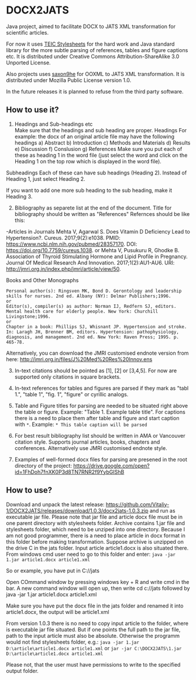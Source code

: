 # DOCX2JATS
Java project, aimed to facilitate DOCX to JATS XML transformation for scientific articles.

For now it uses [TEIC Stylesheets](https://github.com/TEIC/Stylesheets) for the hard work and Java standard library for the more subtle parsing of references, tables and figure captions etc. It is distributed under Creative Commons Attribution-ShareAlike 3.0
Unported License.

Also projects uses [saxon9he](http://saxon.sourceforge.net/) for OOXML to JATS XML transformation. It is distributed under Mozilla Public License version 1.0.

In the future releases it is planned to refuse from the third party software.

## How to use it?

1. Headings and Sub-headings etc  
Make sure that the headings and sub heading are proper.
Headings
For example: the docx of an original article file may have the following headings
a) Abstract
b) Introduction
c) Methods and Materials
d) Results
e) Discussion
f) Conslusion
g) References
Make sure you put each of these as heading 1 in the word file (just select the word and click on the Heading 1 on the top row which is displayed in the word file).

Subheadings
Each of these can have sub headings (Heading 2).
Instead of Heading 1, just select Heading 2.

If you want to add one more sub heading to the sub heading, make it Heading 3.


2. Bibliography as separete list at the end of the document. Title for bibliography should be written as "References" 
Refernces should be like this:

-Articles in Journals
    Mehta V, Agarwal S. Does Vitamin D Deficiency Lead to Hypertension?. Cureus. 2017;9(2):e1038. PMID: https://www.ncbi.nlm.nih.gov/pubmed/28357170. DOI: https://doi.org/10.7759/cureus.1038.
    or
    Mehta V, Pusukuru R, Ghodke B. Association of Thyroid Stimulating Hormone and Lipid Profile in Pregnancy. Journal Of Medical Research And Innovation. 2017;1(2):AU1-AU6. URI: http://jmri.org.in/index.php/jmri/article/view/50.

Books and Other Monographs

    Personal author(s): Ringsven MK, Bond D. Gerontology and leadership skills for nurses. 2nd ed. Albany (NY): Delmar Publishers;1996.
    or
    Editor(s), compiler(s) as author: Norman IJ, Redfern SJ, editors. Mental health care for elderly people. New York: Churchill Livingstone;1996.
    or
    Chapter in a book: Phillips SJ, Whisnant JP. Hypertension and stroke. In: Laragh JH, Brenner BM, editors. Hypertension: pathophysiology, diagnosis, and management. 2nd ed. New York: Raven Press; 1995. p. 465-78. 


Alternatively, you can download the JMRI customised endnote version from here: http://jmri.org.in/files/J%20Med%20Res%20Innov.ens


3. In-text citations should be pointed as [1], [2] or [3,4,5]. For now are supported only citations in square brackets.

4. In-text references for tables and figures are parsed if they mark as "tabl 1.", "table 1", "fig. 1", "figure" or cyrillic analogs.

5. Table and Figure titles for parsing are needed to be situated right above the table or figure. Example: "Table 1. Example table title". For captions there is a need to place them after table and figure and start caption with `*`. Example: `* This table caption will be parsed`

6. For best result bibliography list should be written in AMA or Vancouver citation style. Supports journal articles, books, chapters and conferences. Alternatively use JMRI customised endnote style.

7. Examples of well-formed docx files for parsing are presened in the root directory of the project: https://drive.google.com/open?id=1FhDoh7fnXK0P3d8TN7RNR2f9YybGIShB

## How to use?
Download and unpack the latest release: https://github.com/Vitaliy-1/DOCX2JATS/releases/download/1.0.3/docx2jats-1.0.3.zip and
run as executable jar file. Please note that jar file and article docx file must be in one parent directory with stylesheets folder.
Archive contains 1.jar file and stylesheets folder, which need to be unziped into one directory. Because I am not good programmer, there is a need to place article in docx format in this folder before making transformation. Suppose archive is unzipped on the drive C in the jats folder. Input article article1.docx is also situated there. From windows cmd user need to go to this folder and enter:
`java -jar 1.jar article1.docx article1.xml`

So or example, you have put in C://jats 

Open COmmand window by pressing windows key + R and write cmd in the bar. A new command window will open up, then write
cd c://jats followed by java -jar 1.jar article1.docx article1.xml  

Make sure you have put the docx file in the jats folder and renamed it into article1.docx, the output will be article1.xml

From version 1.0.3 there is no need to copy input article to the folder, where is executable jar file situated. But if one points the full path to the jar file, path to the input article must also be absolute. Otherwise the programm would not find stylesheets folder, e.g.:
`java -jar 1.jar D:\article\article1.docx article1.xml` or `jar -jar C:\DOCX2JATS\1.jar D:\article\article1.docx article1.xml` 

Please not, that the user must have permissions to write to the specified output folder. 
